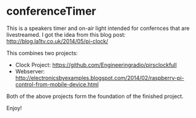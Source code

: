 # conferenceTimer

This is a speakers timer and on-air light intended for confernces that are livestreamed. 
I got the idea from this blog post: http://blog.la1tv.co.uk/2014/05/pi-clock/

This combines two projects:
* Clock Project: https://github.com/Engineeringradio/pirsclockfull
* Webserver: http://electronicsbyexamples.blogspot.com/2014/02/raspberry-pi-control-from-mobile-device.html

Both of the above projects form the foundation of the finished project.

Enjoy!

